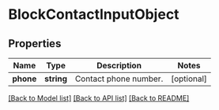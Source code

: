 # BlockContactInputObject

## Properties
Name | Type | Description | Notes
------------ | ------------- | ------------- | -------------
**phone** | **string** | Contact phone number. | [optional] 

[[Back to Model list]](../README.md#documentation-for-models) [[Back to API list]](../README.md#documentation-for-api-endpoints) [[Back to README]](../README.md)



